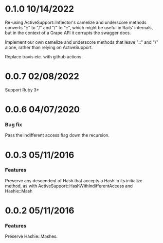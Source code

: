 0.1.0 10/14/2022
================

Re-using ActiveSupport::Inflector's camelize and underscore methods converts "::" to "/" and "/" to "::", which might be useful in Rails' internals, but in the context of a Grape API it corrupts the swagger docs.

Implement our own camelize and underscore methods that leave "::" and "/" alone, rather than relying on ActiveSupport.

Replace travis etc. with github actions.

0.0.7 02/08/2022
================

Support Ruby 3+

0.0.6 04/07/2020
===============

### Bug fix

Pass the indifferent access flag down the recursion.

0.0.3 05/11/2016
================

### Features

Preserve any descendent of Hash that accepts a Hash in its initialize method, as with ActiveSupport::HashWithIndifferentAccess and Hashie::Mash

0.0.2 05/11/2016
================

### Features

Preserve Hashie::Mashes.

